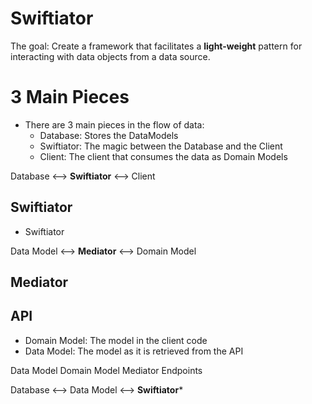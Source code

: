 # Swiftiator

The goal: Create a framework that facilitates a **light-weight** pattern for interacting with data objects from a data source.


# 3 Main Pieces
- There are 3 main pieces in the flow of data:
    - Database: Stores the DataModels
    - Swiftiator: The magic between the Database and the Client
    - Client: The client that consumes the data as Domain Models
    
Database <--> **Swiftiator** <--> Client

## Swiftiator
- Swiftiator

Data Model <--> **Mediator** <--> Domain Model


## Mediator


## API
- Domain Model: The model in the client code
- Data Model: The model as it is retrieved from the API








Data Model
Domain Model
Mediator
Endpoints

Database <--> Data Model <--> **Swiftiator***
